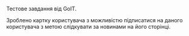 Тестове завдання від GoIT.

Зроблено картку користувача з можливістю підписатися на даного користувача з метою слідкувати за новинами на його сторінці.